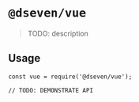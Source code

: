 # `@dseven/vue`

> TODO: description

## Usage

```
const vue = require('@dseven/vue');

// TODO: DEMONSTRATE API
```
